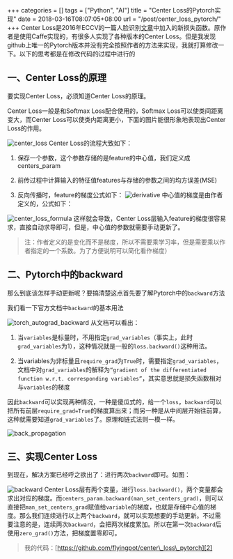 +++
categories = []
tags = ["Python", "AI"]
title = "Center Loss的Pytorch实现"
date = 2018-03-16T08:07:05+08:00
url = "/post/center_loss_pytorch/"
+++
Center Loss是2016年ECCV的一篇人脸识别[文章][1]中加入的新损失函数。原作者是使用Caffe实现的，有很多人实现了各种版本的Center Loss。但是我发现github上唯一的Pytorch版本并没有完全按照作者的方法来实现，我就打算修改一下。以下的思考都是在修改代码的过程中进行的

## 一、Center Loss的原理

要实现Center Loss，必须知道Center Loss的原理。

Center Loss一般是和Softmax Loss配合使用的，Softmax Loss可以使类间距离变大，而Center Loss可以使类内距离更小，下面的图片能很形象地表现出Center Loss的作用。
  
![center\_loss][image-1]
Center Loss的流程大致如下：

  1. 保存一个参数，这个参数存储的是feature的中心值，我们定义成centers\_param</p> 
  2. 前传过程中计算输入的特征值features与存储的参数之间的均方误差(MSE)

  3. 反向传播时，feature的梯度公式如下：
 ![derivative][image-2] 
	中心值的梯度是由作者定义的，公式如下：
  
![center\_loss\_formula][image-3]
这样就会导致，Center Loss层输入feature的梯度很容易求，直接自动求导即可，但是，中心值的参数就需要手动更新了。

> 注：作者定义的是变化而不是梯度，所以不需要乘学习率，但是需要乘以作者指定的一个系数。为了方便说明可以简化看作梯度） 

## 二、Pytorch中的backward

那么到底该怎样手动更新呢？要搞清楚这点首先要了解Pytorch中的`backward`方法
  
我们看一下官方文档中`backward`的基本用法
  
![torch\_autograd\_backward][image-4] 
从文档可以看出：

  1. 当`variables`是标量时，不用指定`grad_variables`（事实上，此时`grad_variables`为1），这种情况就是一般的`loss.backward()`这种用法。</p> 
  2. 当variables为非标量且`require_grad`为`True`时，需要指定`grad_variables`，文档中对`grad_variables`的解释为`“gradient of the differentiated function w.r.t. corresponding variables”`，其实意思就是损失函数相对与`variables`的梯度

因此`backward`可以实现两种情况，一种是傻瓜式的，给一个`loss`，`backward`可以把所有前层`require_grad=True`的梯度算出来；而另一种是从中间层开始往前算，这种就需要知道`grad_variables`了。原理和链式法则一模一样。
  
![back\_propagation][image-5]
## 三、实现Center Loss

到现在，解决方案已经呼之欲出了：进行两次`backward`即可。如图：
  
![backward][image-6] 
Center Loss层有两个变量，进行`loss.backward()`，两个变量都会求出对应的梯度。而`centers_param.backward(man_set_centers_grad)`，则可以直接把`man_set_centers_grad`赋值给`variable`的梯度，也就是存储中心值的梯度。那么我们连续进行以上两个`backward`，就可以实现想要的手动更新。不过需要注意的是，连续两次`backward`，会把两次梯度累加。所以在第一次`backward`后使用`zero_grad()`方法，把梯度置零即可。

> 我的代码：[https://github.com/flyingpot/center\_loss\_pytorch][2]

[1]:	https://ydwen.github.io/papers/WenECCV16.pdf
[2]:	https://github.com/flyingpot/center_loss_pytorch

[image-1]:	/images/center_loss.jpeg
[image-2]:	/images/derivative.png
[image-3]:	/images/center_loss_formula.png
[image-4]:	/images/torch_autograd_backward.png
[image-5]:	/images/back_propagation.png
[image-6]:	/images/backward.png
